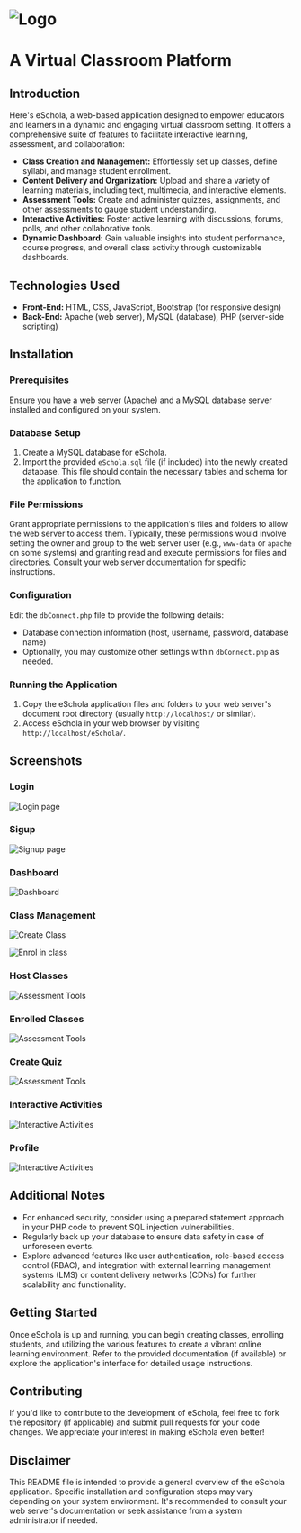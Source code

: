 # ![Logo](screenshots/eSchola.png) 
# A Virtual Classroom Platform

## Introduction

Here's eSchola, a web-based application designed to empower educators and learners in a dynamic and engaging virtual classroom setting. It offers a comprehensive suite of features to facilitate interactive learning, assessment, and collaboration:

- **Class Creation and Management:** Effortlessly set up classes, define syllabi, and manage student enrollment.
- **Content Delivery and Organization:** Upload and share a variety of learning materials, including text, multimedia, and interactive elements.
- **Assessment Tools:** Create and administer quizzes, assignments, and other assessments to gauge student understanding.
- **Interactive Activities:** Foster active learning with discussions, forums, polls, and other collaborative tools.
- **Dynamic Dashboard:** Gain valuable insights into student performance, course progress, and overall class activity through customizable dashboards.

## Technologies Used

- **Front-End:** HTML, CSS, JavaScript, Bootstrap (for responsive design)
- **Back-End:** Apache (web server), MySQL (database), PHP (server-side scripting)

## Installation

### Prerequisites

Ensure you have a web server (Apache) and a MySQL database server installed and configured on your system.

### Database Setup

1. Create a MySQL database for eSchola.
2. Import the provided `eSchola.sql` file (if included) into the newly created database. This file should contain the necessary tables and schema for the application to function.

### File Permissions

Grant appropriate permissions to the application's files and folders to allow the web server to access them. Typically, these permissions would involve setting the owner and group to the web server user (e.g., `www-data` or `apache` on some systems) and granting read and execute permissions for files and directories. Consult your web server documentation for specific instructions.

### Configuration

Edit the `dbConnect.php` file to provide the following details:
- Database connection information (host, username, password, database name)
- Optionally, you may customize other settings within `dbConnect.php` as needed.

### Running the Application

1. Copy the eSchola application files and folders to your web server's document root directory (usually `http://localhost/` or similar).
2. Access eSchola in your web browser by visiting `http://localhost/eSchola/`.

## Screenshots

### Login
![Login page](screenshots/login.png)

### Sigup
![Signup page](screenshots/signup.png)

### Dashboard
![Dashboard](screenshots/dashboard.png)

### Class Management
![Create Class](screenshots/create_class.png)

![Enrol in class](screenshots/enrol_in_class.png)

### Host Classes
![Assessment Tools](screenshots/hosted_classes.png)

### Enrolled Classes
![Assessment Tools](screenshots/enrolled_classes.png)

### Create Quiz
![Assessment Tools](screenshots/create_quiz.png)

### Interactive Activities
![Interactive Activities](screenshots/other_activities.png)

### Profile
![Interactive Activities](screenshots/profile.png)

## Additional Notes

- For enhanced security, consider using a prepared statement approach in your PHP code to prevent SQL injection vulnerabilities.
- Regularly back up your database to ensure data safety in case of unforeseen events.
- Explore advanced features like user authentication, role-based access control (RBAC), and integration with external learning management systems (LMS) or content delivery networks (CDNs) for further scalability and functionality.

## Getting Started

Once eSchola is up and running, you can begin creating classes, enrolling students, and utilizing the various features to create a vibrant online learning environment. Refer to the provided documentation (if available) or explore the application's interface for detailed usage instructions.

## Contributing

If you'd like to contribute to the development of eSchola, feel free to fork the repository (if applicable) and submit pull requests for your code changes. We appreciate your interest in making eSchola even better!

## Disclaimer

This README file is intended to provide a general overview of the eSchola application. Specific installation and configuration steps may vary depending on your system environment. It's recommended to consult your web server's documentation or seek assistance from a system administrator if needed.
